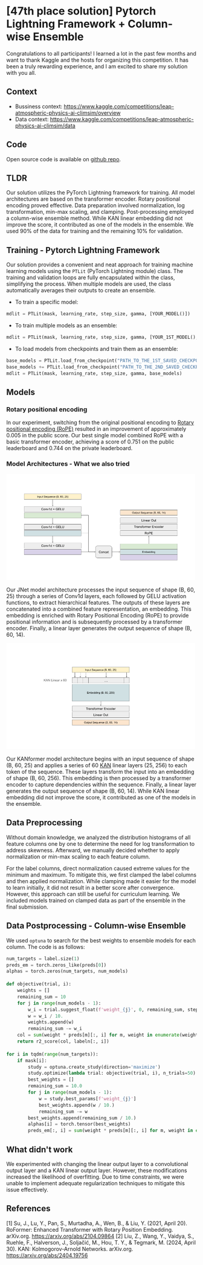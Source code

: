 # [47th place solution] Pytorch Lightning Framework + Column-wise Ensemble

Congratulations to all participants! I learned a lot in the past few months and want to thank Kaggle and the hosts for organizing this competition. It has been a truly rewarding experience, and I am excited to share my solution with you all.

## Context

* Bussiness context: <https://www.kaggle.com/competitions/leap-atmospheric-physics-ai-climsim/overview>
* Data context: <https://www.kaggle.com/competitions/leap-atmospheric-physics-ai-climsim/data>

## Code

Open source code is available on [github repo](https://github.com/nemonemonee/leap-silver-medal-solution).

## TLDR

Our solution utilizes the PyTorch Lightning framework for training. All model architectures are based on the transformer encoder. Rotary positional encoding proved effective. Data preparation involved normalization, log transformation, min-max scaling, and clamping. Post-processing employed a column-wise ensemble method. While KAN linear embedding did not improve the score, it contributed as one of the models in the ensemble. We used 90% of the data for training and the remaining 10% for validation.

## Training - Pytorch Lightning Framework

Our solution provides a convenient and neat approach for training machine learning models using the `PTLit` (PyTorch Lightning module) class. The training and validation loops are fully encapsulated within the class, simplifying the process. When multiple models are used, the class automatically averages their outputs to create an ensemble.

* To train a specific model:
``` python
mdlit = PTLit(mask, learning_rate, step_size, gamma, [YOUR_MODEL()])
```
* To train multiple models as an ensemble:
``` python
mdlit = PTLit(mask, learning_rate, step_size, gamma, [YOUR_1ST_MODEL(), YOUR_2ND_MODEL()])
```
* To load models from checkpoints and train them as an ensemble:
``` python
base_models = PTLit.load_from_checkpoint("PATH_TO_THE_1ST_SAVED_CHECKPOINT").models
base_models += PTLit.load_from_checkpoint("PATH_TO_THE_2ND_SAVED_CHECKPOINT").models
mdlit = PTLit(mask, learning_rate, step_size, gamma, base_models)
```

## Models
### Rotary positional encoding

In our experiment, switching from the original positional encoding to [Rotary positional encoding (RoPE)](https://arxiv.org/abs/2104.09864) resulted in an improvement of approximately 0.005 in the public score. Our best single model combined RoPE with a basic transformer encoder, achieving a score of 0.751 on the public leaderboard and 0.744 on the private leaderboard.

### Model Architectures - What we also tried

<img src="images/jnet.png" alt="JNet Arch" width="500"/>

Our JNet model architecture processes the input sequence of shape (B, 60, 25) through a series of Conv1d layers, each followed by GELU activation functions, to extract hierarchical features. The outputs of these layers are concatenated into a combined feature representation, an embedding. This embedding is enriched with Rotary Positional Encoding (RoPE) to provide positional information and is subsequently processed by a transformer encoder. Finally, a linear layer generates the output sequence of shape (B, 60, 14). 

<img src="images/kf.png" alt="KAN former Arch" width="500"/>

Our KANformer model architecture begins with an input sequence of shape (B, 60, 25) and applies a series of 60 [KAN](https://arxiv.org/abs/2404.19756) linear layers (25, 256) to each token of the sequence. These layers transform the input into an embedding of shape (B, 60, 256). This embedding is then processed by a transformer encoder to capture dependencies within the sequence. Finally, a linear layer generates the output sequence of shape (B, 60, 14). While KAN linear embedding did not improve the score, it contributed as one of the models in the ensemble.

## Data Preprocessing

Without domain knowledge, we analyzed the distribution histograms of all feature columns one by one to determine the need for log transformation to address skewness. Afterward, we manually decided whether to apply normalization or min-max scaling to each feature column.

For the label columns, direct normalization caused extreme values for the minimum and maximum. To mitigate this, we first clamped the label columns and then applied normalization. While clamping made it easier for the model to learn initially, it did not result in a better score after convergence. However, this approach can still be useful for curriculum learning. We included models trained on clamped data as part of the ensemble in the final submission.

## Data Postprocessing - Column-wise Ensemble
We used `optuna` to search for the best weights to ensemble models for each column. The code is as follows:

```python
num_targets = label.size(1)
preds_em = torch.zeros_like(preds[0])
alphas = torch.zeros(num_targets, num_models)

def objective(trial, i):
    weights = []
    remaining_sum = 10
    for j in range(num_models - 1):
        w_i = trial.suggest_float(f'weight_{j}', 0, remaining_sum, step=.5)
        w = w_i / 10.
        weights.append(w)
        remaining_sum -= w_i
    col = sum(weight * preds[m][:, i] for m, weight in enumerate(weights))
    return r2_score(col, labeln[:, i])

for i in tqdm(range(num_targets)):
    if mask[i]:
        study = optuna.create_study(direction='maximize')
        study.optimize(lambda trial: objective(trial, i), n_trials=50)
        best_weights = []
        remaining_sum = 10.0
        for j in range(num_models - 1):
            w = study.best_params[f'weight_{j}']
            best_weights.append(w / 10.)
            remaining_sum -= w
        best_weights.append(remaining_sum / 10.) 
        alphas[i] = torch.tensor(best_weights)
        preds_em[:, i] = sum(weight * preds[m][:, i] for m, weight in enumerate(best_weights))
```

## What didn't work

We experimented with changing the linear output layer to a convolutional output layer and a KAN linear output layer. However, these modifications increased the likelihood of overfitting. Due to time constraints, we were unable to implement adequate regularization techniques to mitigate this issue effectively.

## References
[1] Su, J., Lu, Y., Pan, S., Murtadha, A., Wen, B., & Liu, Y. (2021, April 20). RoFormer: Enhanced Transformer with Rotary Position Embedding. arXiv.org. https://arxiv.org/abs/2104.09864
[2] Liu, Z., Wang, Y., Vaidya, S., Ruehle, F., Halverson, J., Soljačić, M., Hou, T. Y., & Tegmark, M. (2024, April 30). KAN: Kolmogorov-Arnold Networks. arXiv.org. https://arxiv.org/abs/2404.19756